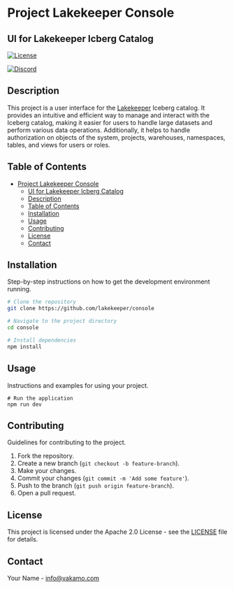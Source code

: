 # Project Lakekeeper Console

## UI for Lakekeeper Icberg Catalog

[![License](https://img.shields.io/badge/License-Apache_2.0-blue.svg)](https://opensource.org/licenses/Apache-2.0)

[![Discord](https://img.shields.io/badge/Discord-%235865F2.svg?style=for-the-badge&logo=discord&logoColor=white)](https://discord.gg/jkAGG8p93B)

## Description

This project is a user interface for the [Lakekeeper](https://lakekeeper.io) Iceberg catalog. It provides an intuitive and efficient way to manage and interact with the Iceberg catalog, making it easier for users to handle large datasets and perform various data operations. Additionally, it helps to handle authorization on objects of the system, projects, warehouses, namespaces, tables, and views for users or roles.

## Table of Contents

- [Project Lakekeeper Console](#project-lakekeeper-console)
  - [UI for Lakekeeper Icberg Catalog](#ui-for-lakekeeper-icberg-catalog)
  - [Description](#description)
  - [Table of Contents](#table-of-contents)
  - [Installation](#installation)
  - [Usage](#usage)
  - [Contributing](#contributing)
  - [License](#license)
  - [Contact](#contact)

## Installation

Step-by-step instructions on how to get the development environment running.

```bash
# Clone the repository
git clone https://github.com/lakekeeper/console

# Navigate to the project directory
cd console

# Install dependencies
npm install
```

## Usage

Instructions and examples for using your project.

```
# Run the application
npm run dev
```

## Contributing

Guidelines for contributing to the project.

1. Fork the repository.
2. Create a new branch (`git checkout -b feature-branch`).
3. Make your changes.
4. Commit your changes (`git commit -m 'Add some feature'`).
5. Push to the branch (`git push origin feature-branch`).
6. Open a pull request.

## License

This project is licensed under the Apache 2.0 License - see the [LICENSE](LICENSE) file for details.

## Contact

Your Name - [info@vakamo.com](mailto:info@vakamo.com)
